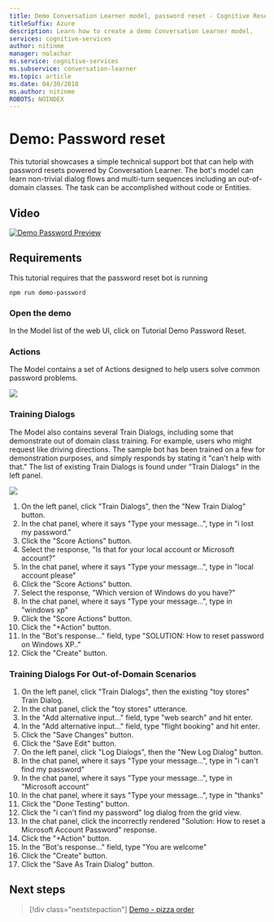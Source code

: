 ```yaml
---
title: Demo Conversation Learner model, password reset - Cognitive Research Technologies | Microsoft Docs
titleSuffix: Azure
description: Learn how to create a demo Conversation Learner model.
services: cognitive-services
author: nitinme
manager: nolachar
ms.service: cognitive-services
ms.subservice: conversation-learner
ms.topic: article
ms.date: 04/30/2018
ms.author: nitinme
ROBOTS: NOINDEX
---
```


# Demo: Password reset
This tutorial showcases a simple technical support bot that can help with password resets powered by Conversation Learner. The bot's model can learn non-trivial dialog flows and multi-turn sequences including an out-of-domain classes. The task can be accomplished without code or Entities.

## Video

[![Demo Password Preview](https://aka.ms/cl_Tutorial_v3_DemoPassword_Preview)](https://aka.ms/cl_Tutorial_v3_DemoPassword)

## Requirements
This tutorial requires that the password reset bot is running

	npm run demo-password

### Open the demo

In the Model list of the web UI, click on Tutorial Demo Password Reset. 

### Actions

The Model contains a set of Actions designed to help users solve common password problems.

![](../media/tutorial_pw_reset_actions.PNG)

### Training Dialogs

The Model also contains several Train Dialogs, including some that demonstrate out of domain class training. For example, users who might request like driving directions. The sample bot has been trained on a few for demonstration purposes, and simply responds by stating it "can't help with that." The list of existing Train Dialogs is found under "Train Dialogs" in the left panel.

![](../media/tutorial_pw_reset_entities.PNG)

1. On the left panel, click "Train Dialogs", then the "New Train Dialog" button.
2. In the chat panel, where it says "Type your message...", type in "i lost my password."
3. Click the "Score Actions" button.
4. Select the response, "Is that for your local account or Microsoft account?"
5. In the chat panel, where it says "Type your message...", type in "local account please"
6. Click the "Score Actions" button.
7. Select the response, "Which version of Windows do you have?"
8. In the chat panel, where it says "Type your message...", type in "windows xp"
9. Click the "Score Actions" button.
10. Click the "+Action" button.
11. In the "Bot's response..." field, type "SOLUTION: How to reset password on Windows XP.."
12. Click the "Create" button.

### Training Dialogs For Out-of-Domain Scenarios

1. On the left panel, click "Train Dialogs", then the existing "toy stores" Train Dialog.
2. In the chat panel, click the "toy stores" utterance.
3. In the "Add alternative input..." field, type "web search" and hit enter.
4. In the "Add alternative input..." field, type "flight booking" and hit enter.
5. Click the "Save Changes" button.
6. Click the "Save Edit" button.
7. On the left panel, click "Log Dialogs", then the "New Log Dialog" button.
8. In the chat panel, where it says "Type your message...", type in "i can't find my password"
9. In the chat panel, where it says "Type your message...", type in "Microsoft account"
10. In the chat panel, where it says "Type your message...", type in "thanks"
11. Click the "Done Testing" button.
12. Click the "i can't find my password" log dialog from the grid view.
13. In the chat panel, click the incorrectly rendered "Solution: How to reset a Microsoft Account Password" response.
14. Click the "+Action" button.
15. In the "Bot's response..." field, type "You are welcome"
16. Click the "Create" button.
17. Click the "Save As Train Dialog" button.

## Next steps

> [!div class="nextstepaction"]
> [Demo - pizza order](./demo-pizza-order.md)
